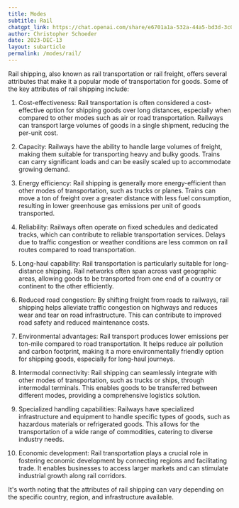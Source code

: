```yaml
---
title: Modes
subtitle: Rail
chatgpt_link: https://chat.openai.com/share/e6701a1a-532a-44a5-bd3d-3c09b78a6666
author: Christopher Schoeder
date: 2023-DEC-13
layout: subarticle
permalink: /modes/rail/
---
```



Rail shipping, also known as rail transportation or rail freight, offers several attributes that make it a popular mode of transportation for goods. Some of the key attributes of rail shipping include:

1. Cost-effectiveness: Rail transportation is often considered a cost-effective option for shipping goods over long distances, especially when compared to other modes such as air or road transportation. Railways can transport large volumes of goods in a single shipment, reducing the per-unit cost.

2. Capacity: Railways have the ability to handle large volumes of freight, making them suitable for transporting heavy and bulky goods. Trains can carry significant loads and can be easily scaled up to accommodate growing demand.

3. Energy efficiency: Rail shipping is generally more energy-efficient than other modes of transportation, such as trucks or planes. Trains can move a ton of freight over a greater distance with less fuel consumption, resulting in lower greenhouse gas emissions per unit of goods transported.

4. Reliability: Railways often operate on fixed schedules and dedicated tracks, which can contribute to reliable transportation services. Delays due to traffic congestion or weather conditions are less common on rail routes compared to road transportation.

5. Long-haul capability: Rail transportation is particularly suitable for long-distance shipping. Rail networks often span across vast geographic areas, allowing goods to be transported from one end of a country or continent to the other efficiently.

6. Reduced road congestion: By shifting freight from roads to railways, rail shipping helps alleviate traffic congestion on highways and reduces wear and tear on road infrastructure. This can contribute to improved road safety and reduced maintenance costs.

7. Environmental advantages: Rail transport produces lower emissions per ton-mile compared to road transportation. It helps reduce air pollution and carbon footprint, making it a more environmentally friendly option for shipping goods, especially for long-haul journeys.

8. Intermodal connectivity: Rail shipping can seamlessly integrate with other modes of transportation, such as trucks or ships, through intermodal terminals. This enables goods to be transferred between different modes, providing a comprehensive logistics solution.

9. Specialized handling capabilities: Railways have specialized infrastructure and equipment to handle specific types of goods, such as hazardous materials or refrigerated goods. This allows for the transportation of a wide range of commodities, catering to diverse industry needs.

10. Economic development: Rail transportation plays a crucial role in fostering economic development by connecting regions and facilitating trade. It enables businesses to access larger markets and can stimulate industrial growth along rail corridors.

It's worth noting that the attributes of rail shipping can vary depending on the specific country, region, and infrastructure available.
